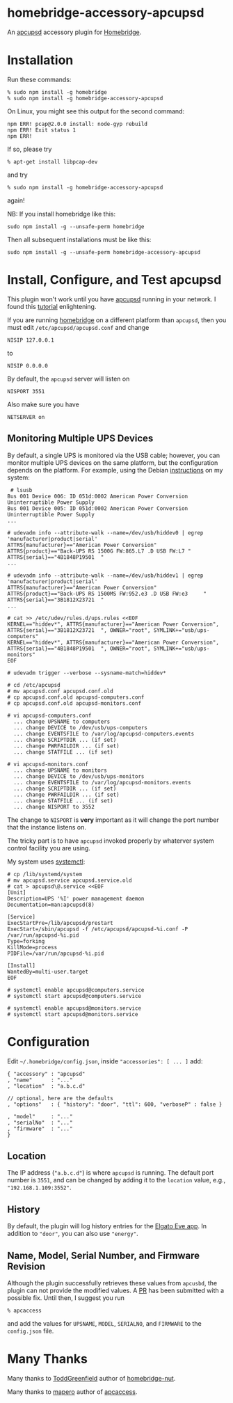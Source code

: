# homebridge-accessory-apcupsd
An [apcupsd](http://www.apcupsd.org/) accessory plugin for [Homebridge](https://github.com/nfarina/homebridge).

# Installation
Run these commands:

    % sudo npm install -g homebridge
    % sudo npm install -g homebridge-accessory-apcupsd

On Linux, you might see this output for the second command:

    npm ERR! pcap@2.0.0 install: node-gyp rebuild
    npm ERR! Exit status 1
    npm ERR!

If so, please try

    % apt-get install libpcap-dev

and try

    % sudo npm install -g homebridge-accessory-apcupsd

again!

NB: If you install homebridge like this:

    sudo npm install -g --unsafe-perm homebridge

Then all subsequent installations must be like this:

    sudo npm install -g --unsafe-perm homebridge-accessory-apcupsd

# Install, Configure, and Test apcupsd
This plugin won't work until you have [apcupsd](http://ww.apcupsd.org/) running in your network.
I found this
[tutorial](http://www.anites.com/2013/09/monitoring-ups.html#How%20to%20monitor%20a%20UPS%20with%20a%20Raspberry%20Pi)
enlightening.

If you are running [homebridge](https://github.com/nfarina/homebridge) on a different platform than `apcupsd`,
then you must edit `/etc/apcupsd/apcupsd.conf` and change

    NISIP 127.0.0.1
    
to 

    NISIP 0.0.0.0

By default, the `apcupsd` server will listen on

    NISPORT 3551

Also make sure you have

    NETSERVER on

## Monitoring Multiple UPS Devices
By default,
a single UPS is monitored via the USB cable;
however,
you can monitor multiple UPS devices on the same platform,
but the configuration depends on the platform.
For example,
using the Debian [instructions](https://wiki.debian.org/apcupsd#Configuring_.28Multiple_UPS_Devices.29) on my system:

     # lsusb
    Bus 001 Device 006: ID 051d:0002 American Power Conversion Uninterruptible Power Supply
    Bus 001 Device 005: ID 051d:0002 American Power Conversion Uninterruptible Power Supply
    ...
     
    # udevadm info --attribute-walk --name=/dev/usb/hiddev0 | egrep 'manufacturer|product|serial'
    ATTRS{manufacturer}=="American Power Conversion"
    ATTRS{product}=="Back-UPS RS 1500G FW:865.L7 .D USB FW:L7 "
    ATTRS{serial}=="4B1848P19501  "
    ...

    # udevadm info --attribute-walk --name=/dev/usb/hiddev1 | egrep 'manufacturer|product|serial'
    ATTRS{manufacturer}=="American Power Conversion"
    ATTRS{product}=="Back-UPS RS 1500MS FW:952.e3 .D USB FW:e3     "
    ATTRS{serial}=="3B1812X23721  "
    ...

    # cat >> /etc/udev/rules.d/ups.rules <<EOF
    KERNEL=="hiddev*", ATTRS{manufacturer}=="American Power Conversion", ATTRS{serial}=="3B1812X23721  ", OWNER="root", SYMLINK+="usb/ups-computers"
    KERNEL=="hiddev*", ATTRS{manufacturer}=="American Power Conversion", ATTRS{serial}=="4B1848P19501  ", OWNER="root", SYMLINK+="usb/ups-monitors"
    EOF
    
    # udevadm trigger --verbose --sysname-match=hiddev*
    
    # cd /etc/apcupsd
    # mv apcupsd.conf apcupsd.conf.old
    # cp apcupsd.conf.old apcupsd-computers.conf
    # cp apcupsd.conf.old apcupsd-monitors.conf

    # vi apcupsd-computers.conf
      ... change UPSNAME to computers
      ... change DEVICE to /dev/usb/ups-computers
      ... change EVENTSFILE to /var/log/apcupsd-computers.events
      ... change SCRIPTDIR ... (if set)
      ... change PWRFAILDIR ... (if set)
      ... change STATFILE ... (if set)

    # vi apcupsd-monitors.conf
      ... change UPSNAME to monitors
      ... change DEVICE to /dev/usb/ups-monitors
      ... change EVENTSFILE to /var/log/apcupsd-monitors.events
      ... change SCRIPTDIR ... (if set)
      ... change PWRFAILDIR ... (if set)
      ... change STATFILE ... (if set)
      ... change NISPORT to 3552

The change to `NISPORT` is **very** important as it will change the port number that the instance listens on.

The tricky part is to have `apcupsd` invoked properly by whaterver system control facility you are using.

My system uses [systemctl](http://man7.org/linux/man-pages/man1/systemctl.1.html):

    # cp /lib/systemd/system
    # mv apcupsd.service apcupsd.service.old
    # cat > apcupsd\@.service <<EOF
    [Unit]
    Description=UPS '%I' power management daemon
    Documentation=man:apcupsd(8)

    [Service]
    ExecStartPre=/lib/apcupsd/prestart
    ExecStart=/sbin/apcupsd -f /etc/apcupsd/apcupsd-%i.conf -P /var/run/apcupsd-%i.pid
    Type=forking
    KillMode=process
    PIDFile=/var/run/apcupsd-%i.pid

    [Install]
    WantedBy=multi-user.target
    EOF

    # systemctl enable apcupsd@computers.service
    # systemctl start apcupsd@computers.service

    # systemctl enable apcupsd@monitors.service
    # systemctl start apcupsd@monitors.service

# Configuration
Edit `~/.homebridge/config.json`, inside `"accessories": [ ... ]` add:

    { "accessory" : "apcupsd"
    , "name"      : "..."
    , "location"  : "a.b.c.d"

    // optional, here are the defaults
    , "options"   : { "history": "door", "ttl": 600, "verboseP" : false }

    , "model"     : "..."
    , "serialNo"  : "..."
    , "firmware"  : "..."
    }

## Location
The IP address (`"a.b.c.d"`) is where `apcupsd` is running.
The default port number is `3551`,
and can be changed by adding it to the `location` value, e.g., `"192.168.1.109:3552"`.

## History
By default,
the plugin will log history entries for the [Elgato Eve app](https://www.evehome.com/en/eve-app).
In addition to `"door"`,
you can also use `"energy"`.

## Name, Model, Serial Number, and Firmware Revision
Although the plugin successfully retrieves these values from `apcusbd`,
the plugin can not provide the modified values.
A [PR](https://github.com/nfarina/homebridge/pull/2169) has been submitted with a possible fix.
Until then,
I suggest you run

    % apcaccess

and add the values for `UPSNAME`, `MODEL`, `SERIALNO`, and `FIRMWARE` to the `config.json` file.

# Many Thanks
Many thanks to [ToddGreenfield](https://github.com/ToddGreenfield) author of
[homebridge-nut](https://github.com/ToddGreenfield/homebridge-nut).

Many thanks to [mapero](https://github.com/mapero) author of [apcaccess](https://github.com/mapero/apcaccess).

